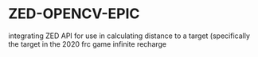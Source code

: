 # ZED-OPENCV-EPIC
integrating ZED API for use in calculating distance to a target (specifically the target in the 2020 frc game infinite recharge
